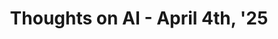 ---
slug: thoughts-on-ai-april-4
title: Thoughts on AI - April 4th, '25
description: My thoughts on artificial intelligence
tags: ["ai", "thoughts"]
---